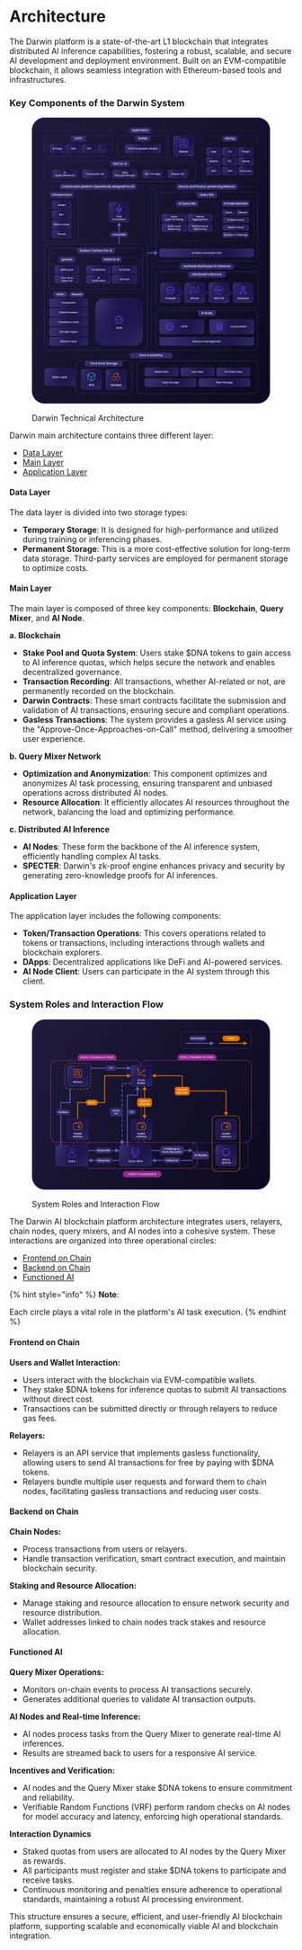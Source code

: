 # Architecture

The Darwin platform is a state-of-the-art L1 blockchain that integrates distributed AI inference capabilities, fostering a robust, scalable, and secure AI development and deployment environment. Built on an EVM-compatible blockchain, it allows seamless integration with Ethereum-based tools and infrastructures.

### **Key Components of the Darwin System**

<figure><img src="../../.gitbook/assets/Asset 1@300x (15).png" alt=""><figcaption><p>Darwin Technical Architecture</p></figcaption></figure>

Darwin main architecture contains three different layer:

* [Data Layer](architecture.md#data-layer)
* [Main Layer](architecture.md#main-layer)
* [Application Layer](architecture.md#application-layer)

#### Data Layer

The data layer is divided into two storage types:

* **Temporary Storage**: It is designed for high-performance and utilized during training or inferencing phases.
* **Permanent Storage**: This is a more cost-effective solution for long-term data storage. Third-party services are employed for permanent storage to optimize costs.

#### Main Layer

The main layer is composed of three key components: **Blockchain**, **Query Mixer**, and **AI Node**.

**a. Blockchain**

* **Stake Pool and Quota System**: Users stake $DNA tokens to gain access to AI inference quotas, which helps secure the network and enables decentralized governance.
* **Transaction Recording**: All transactions, whether AI-related or not, are permanently recorded on the blockchain.
* **Darwin Contracts**: These smart contracts facilitate the submission and validation of AI transactions, ensuring secure and compliant operations.
* **Gasless Transactions**: The system provides a gasless AI service using the "Approve-Once-Approaches-on-Call" method, delivering a smoother user experience.

**b. Query Mixer Network**

* **Optimization and Anonymization**: This component optimizes and anonymizes AI task processing, ensuring transparent and unbiased operations across distributed AI nodes.
* **Resource Allocation**: It efficiently allocates AI resources throughout the network, balancing the load and optimizing performance.

**c. Distributed AI Inference**

* **AI Nodes**: These form the backbone of the AI inference system, efficiently handling complex AI tasks.
* **SPECTER**: Darwin's zk-proof engine enhances privacy and security by generating zero-knowledge proofs for AI inferences.

#### Application Layer

The application layer includes the following components:

* **Token/Transaction Operations**: This covers operations related to tokens or transactions, including interactions through wallets and blockchain explorers.
* **DApps**: Decentralized applications like DeFi and AI-powered services.
* **AI Node Client**: Users can participate in the AI system through this client.

### System Roles and Interaction Flow

<figure><img src="../../.gitbook/assets/Asset 39@300x (2).png" alt=""><figcaption><p>System Roles and Interaction Flow</p></figcaption></figure>

The Darwin AI blockchain platform architecture integrates users, relayers, chain nodes, query mixers, and AI nodes into a cohesive system. These interactions are organized into three operational circles:&#x20;

* [Frontend on Chain](architecture.md#frontend-on-chain)
* [Backend on Chain](architecture.md#backend-on-chain)
* [Functioned AI](architecture.md#functioned-ai)

{% hint style="info" %}
**Note**:

Each circle plays a vital role in the platform's AI task execution.
{% endhint %}

#### Frontend on Chain

**Users and Wallet Interaction:**

* Users interact with the blockchain via EVM-compatible wallets.
* They stake $DNA tokens for inference quotas to submit AI transactions without direct cost.
* Transactions can be submitted directly or through relayers to reduce gas fees.

**Relayers:**

* Relayers is an API service that implements gasless functionality, allowing users to send AI transactions for free by paying with $DNA tokens.
* Relayers bundle multiple user requests and forward them to chain nodes, facilitating gasless transactions and reducing user costs.

#### Backend on Chain

**Chain Nodes:**

* Process transactions from users or relayers.
* Handle transaction verification, smart contract execution, and maintain blockchain security.

**Staking and Resource Allocation:**

* Manage staking and resource allocation to ensure network security and resource distribution.
* Wallet addresses linked to chain nodes track stakes and resource allocation.

#### Functioned AI

**Query Mixer Operations:**

* Monitors on-chain events to process AI transactions securely.
* Generates additional queries to validate AI transaction outputs.

**AI Nodes and Real-time Inference:**

* AI nodes process tasks from the Query Mixer to generate real-time AI inferences.
* Results are streamed back to users for a responsive AI service.

**Incentives and Verification:**

* AI nodes and the Query Mixer stake $DNA tokens to ensure commitment and reliability.
* Verifiable Random Functions (VRF) perform random checks on AI nodes for model accuracy and latency, enforcing high operational standards.

**Interaction Dynamics**

* Staked quotas from users are allocated to AI nodes by the Query Mixer as rewards.
* All participants must register and stake $DNA tokens to participate and receive tasks.
* Continuous monitoring and penalties ensure adherence to operational standards, maintaining a robust AI processing environment.

This structure ensures a secure, efficient, and user-friendly AI blockchain platform, supporting scalable and economically viable AI and blockchain integration.
